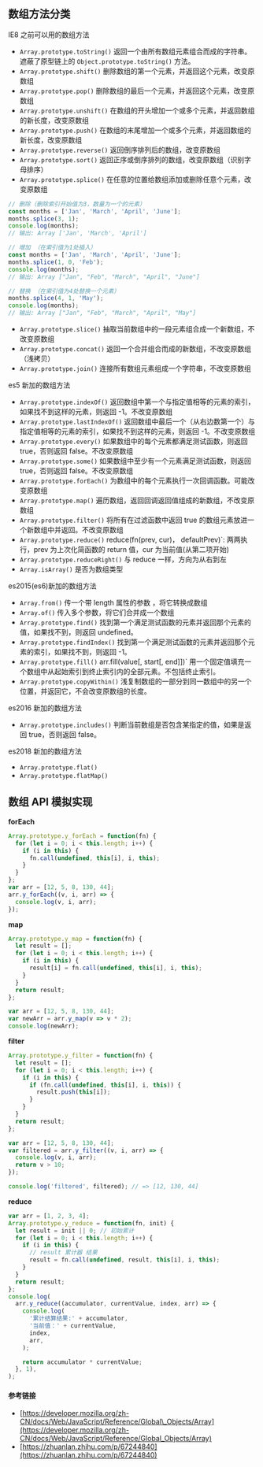 ## 数组方法分类

IE8 之前可以用的数组方法

-   `Array.prototype.toString()` 返回一个由所有数组元素组合而成的字符串。遮蔽了原型链上的 `Object.prototype.toString()` 方法。
-   `Array.prototype.shift()` 删除数组的第一个元素，并返回这个元素，改变原数组
-   `Array.prototype.pop()` 删除数组的最后一个元素，并返回这个元素，改变原数组
-   `Array.prototype.unshift()` 在数组的开头增加一个或多个元素，并返回数组的新长度，改变原数组
-   `Array.prototype.push()` 在数组的末尾增加一个或多个元素，并返回数组的新长度，改变原数组
-   `Array.prototype.reverse()` 返回倒序排列后的数组，改变原数组
-   `Array.prototype.sort()` 返回正序或倒序排列的数组，改变原数组（识别字母排序）
-   `Array.prototype.splice()` 在任意的位置给数组添加或删除任意个元素，改变原数组

```js
// 删除（删除索引开始值为3，数量为一个的元素）
const months = ['Jan', 'March', 'April', 'June'];
months.splice(3, 1);
console.log(months);
// 输出: Array ['Jan', 'March', 'April']

// 增加 （在索引值为1处插入）
const months = ['Jan', 'March', 'April', 'June'];
months.splice(1, 0, 'Feb');
console.log(months);
// 输出: Array ["Jan", "Feb", "March", "April", "June"]

// 替换 （在索引值为4处替换一个元素）
months.splice(4, 1, 'May');
console.log(months);
// 输出: Array ["Jan", "Feb", "March", "April", "May"]
```

-   `Array.prototype.slice()` 抽取当前数组中的一段元素组合成一个新数组，不改变原数组
-   `Array.prototype.concat()` 返回一个合并组合而成的新数组，不改变原数组（浅拷贝）
-   `Array.prototype.join()` 连接所有数组元素组成一个字符串，不改变原数组

es5 新加的数组方法

-   `Array.prototype.indexOf()` 返回数组中第一个与指定值相等的元素的索引，如果找不到这样的元素，则返回 -1。不改变原数组
-   `Array.prototype.lastIndexOf()` 返回数组中最后一个（从右边数第一个）与指定值相等的元素的索引，如果找不到这样的元素，则返回 -1。不改变原数组
-   `Array.prototype.every()` 如果数组中的每个元素都满足测试函数，则返回 true，否则返回 false。不改变原数组
-   `Array.prototype.some()` 如果数组中至少有一个元素满足测试函数，则返回 true，否则返回 false。不改变原数组
-   `Array.prototype.forEach()` 为数组中的每个元素执行一次回调函数。可能改变原数组
-   `Array.prototype.map()` 遍历数组，返回回调返回值组成的新数组，不改变原数组
-   `Array.prototype.filter()` 将所有在过滤函数中返回 true 的数组元素放进一个新数组中并返回。不改变原数组
-   `Array.prototype.reduce()` reduce(fn(prev, cur)， defaultPrev)\`: 两两执行，prev 为上次化简函数的 return 值，cur 为当前值(从第二项开始)
-   `Array.prototype.reduceRight()` 与 reduce 一样，方向为从右到左
-   `Array.isArray()` 是否为数组类型

es2015(es6)新加的数组方法

-   `Array.from()` 传一个带 length 属性的参数 ，将它转换成数组
-   `Array.of()` 传入多个参数，将它们合并成一个数组
-   `Array.prototype.find()` 找到第一个满足测试函数的元素并返回那个元素的值，如果找不到，则返回 undefined。
-   `Array.prototype.findIndex()` 找到第一个满足测试函数的元素并返回那个元素的索引，如果找不到，则返回 -1。
-   `Array.prototype.fill()` arr.fill(value\[, start\[, end\]\])\` 用一个固定值填充一个数组中从起始索引到终止索引内的全部元素。不包括终止索引。
-   `Array.prototype.copyWithin()` 浅复制数组的一部分到同一数组中的另一个位置，并返回它，不会改变原数组的长度。

es2016 新加的数组方法

-   `Array.prototype.includes()` 判断当前数组是否包含某指定的值，如果是返回 true，否则返回 false。

es2018 新加的数组方法

-   `Array.prototype.flat()`
-   `Array.prototype.flatMap()`

## 数组 API 模拟实现

**forEach**

```js
Array.prototype.y_forEach = function(fn) {
  for (let i = 0; i < this.length; i++) {
    if (i in this) {
      fn.call(undefined, this[i], i, this);
    }
  }
};
var arr = [12, 5, 8, 130, 44];
arr.y_forEach((v, i, arr) => {
  console.log(v, i, arr);
});
```

**map**

```js
Array.prototype.y_map = function(fn) {
  let result = [];
  for (let i = 0; i < this.length; i++) {
    if (i in this) {
      result[i] = fn.call(undefined, this[i], i, this);
    }
  }
  return result;
};

var arr = [12, 5, 8, 130, 44];
var newArr = arr.y_map(v => v * 2);
console.log(newArr);
```

**filter**

```js
Array.prototype.y_filter = function(fn) {
  let result = [];
  for (let i = 0; i < this.length; i++) {
    if (i in this) {
      if (fn.call(undefined, this[i], i, this)) {
        result.push(this[i]);
      }
    }
  }
  return result;
};

var arr = [12, 5, 8, 130, 44];
var filtered = arr.y_filter((v, i, arr) => {
  console.log(v, i, arr);
  return v > 10;
});

console.log('filtered', filtered); // => [12, 130, 44]
```

**reduce**

```js
var arr = [1, 2, 3, 4];
Array.prototype.y_reduce = function(fn, init) {
  let result = init || 0; // 初始累计
  for (let i = 0; i < this.length; i++) {
    if (i in this) {
      // result 累计器 结果
      result = fn.call(undefined, result, this[i], i, this);
    }
  }
  return result;
};
console.log(
  arr.y_reduce((accumulator, currentValue, index, arr) => {
    console.log(
      '累计结算结果:' + accumulator,
      '当前值：' + currentValue,
      index,
      arr,
    );

    return accumulator * currentValue;
  }, 1),
);
```

#### 参考链接

-   [https://developer.mozilla.org/zh-CN/docs/Web/JavaScript/Reference/Global\_Objects/Array](https://developer.mozilla.org/zh-CN/docs/Web/JavaScript/Reference/Global_Objects/Array)
-   [https://zhuanlan.zhihu.com/p/67244840](https://zhuanlan.zhihu.com/p/67244840)